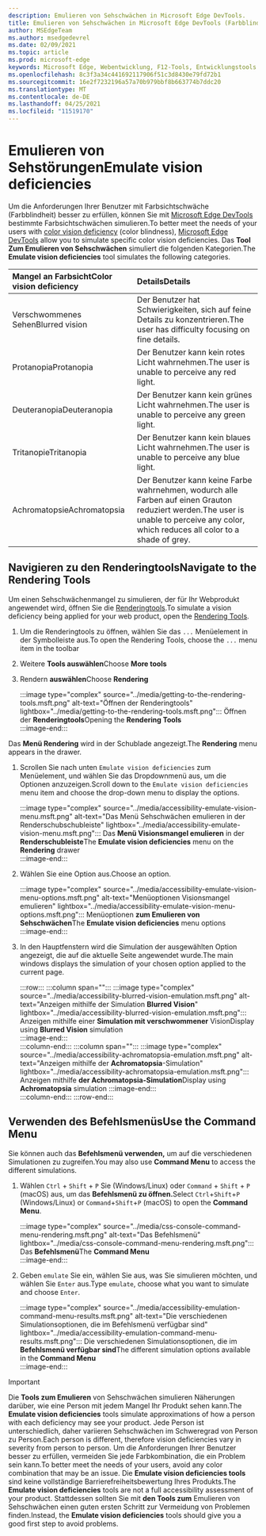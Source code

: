 ```yaml
---
description: Emulieren von Sehschwächen in Microsoft Edge DevTools.
title: Emulieren von Sehschwächen in Microsoft Edge DevTools (Farbblindheit)
author: MSEdgeTeam
ms.author: msedgedevrel
ms.date: 02/09/2021
ms.topic: article
ms.prod: microsoft-edge
keywords: Microsoft Edge, Webentwicklung, F12-Tools, Entwicklungstools
ms.openlocfilehash: 8c3f3a34c441692117906f51c3d8430e79fd72b1
ms.sourcegitcommit: 16e2f7232196a57a70b979bbf8b663774b7ddc20
ms.translationtype: MT
ms.contentlocale: de-DE
ms.lasthandoff: 04/25/2021
ms.locfileid: "11519170"
---
```

# <a name="emulate-vision-deficiencies"></a><span data-ttu-id="3a004-104">Emulieren von Sehstörungen</span><span class="sxs-lookup"><span data-stu-id="3a004-104">Emulate vision deficiencies</span></span>

<span data-ttu-id="3a004-105">Um die Anforderungen Ihrer Benutzer [][ColorblindawarenessMain] mit Farbsichtschwäche \(Farbblindheit\) besser zu erfüllen, können Sie mit [Microsoft Edge DevTools][DevtoolsIndex] bestimmte Farbsichtschwächen simulieren.</span><span class="sxs-lookup"><span data-stu-id="3a004-105">To better meet the needs of your users with [color vision deficiency][ColorblindawarenessMain] \(color blindness\), [Microsoft Edge DevTools][DevtoolsIndex] allow you to simulate specific color vision deficiencies.</span></span>  <span data-ttu-id="3a004-106">Das **Tool Zum Emulieren von Sehschwächen** simuliert die folgenden Kategorien.</span><span class="sxs-lookup"><span data-stu-id="3a004-106">The **Emulate vision deficiencies** tool simulates the following categories.</span></span>  

| <span data-ttu-id="3a004-107">Mangel an Farbsicht</span><span class="sxs-lookup"><span data-stu-id="3a004-107">Color vision deficiency</span></span> | <span data-ttu-id="3a004-108">Details</span><span class="sxs-lookup"><span data-stu-id="3a004-108">Details</span></span> |  
|:--- |:--- |  
| <span data-ttu-id="3a004-109">Verschwommenes Sehen</span><span class="sxs-lookup"><span data-stu-id="3a004-109">Blurred vision</span></span> | <span data-ttu-id="3a004-110">Der Benutzer hat Schwierigkeiten, sich auf feine Details zu konzentrieren.</span><span class="sxs-lookup"><span data-stu-id="3a004-110">The user has difficulty focusing on fine details.</span></span> |  
| <span data-ttu-id="3a004-111">Protanopia</span><span class="sxs-lookup"><span data-stu-id="3a004-111">Protanopia</span></span> | <span data-ttu-id="3a004-112">Der Benutzer kann kein rotes Licht wahrnehmen.</span><span class="sxs-lookup"><span data-stu-id="3a004-112">The user is unable to perceive any red light.</span></span> |  
| <span data-ttu-id="3a004-113">Deuteranopia</span><span class="sxs-lookup"><span data-stu-id="3a004-113">Deuteranopia</span></span> | <span data-ttu-id="3a004-114">Der Benutzer kann kein grünes Licht wahrnehmen.</span><span class="sxs-lookup"><span data-stu-id="3a004-114">The user is unable to perceive any green light.</span></span> |  
| <span data-ttu-id="3a004-115">Tritanopie</span><span class="sxs-lookup"><span data-stu-id="3a004-115">Tritanopia</span></span> | <span data-ttu-id="3a004-116">Der Benutzer kann kein blaues Licht wahrnehmen.</span><span class="sxs-lookup"><span data-stu-id="3a004-116">The user is unable to perceive any blue light.</span></span> |  
| <span data-ttu-id="3a004-117">Achromatopsie</span><span class="sxs-lookup"><span data-stu-id="3a004-117">Achromatopsia</span></span> | <span data-ttu-id="3a004-118">Der Benutzer kann keine Farbe wahrnehmen, wodurch alle Farben auf einen Grauton reduziert werden.</span><span class="sxs-lookup"><span data-stu-id="3a004-118">The user is unable to perceive any color, which reduces all color to a shade of grey.</span></span> |  

## <a name="navigate-to-the-rendering-tools"></a><span data-ttu-id="3a004-119">Navigieren zu den Renderingtools</span><span class="sxs-lookup"><span data-stu-id="3a004-119">Navigate to the Rendering Tools</span></span>  

<span data-ttu-id="3a004-120">Um einen Sehschwächenmangel zu simulieren, der für Ihr Webprodukt angewendet wird, öffnen Sie die [Renderingtools][DevtoolsRenderingToolsIndex].</span><span class="sxs-lookup"><span data-stu-id="3a004-120">To simulate a vision deficiency being applied for your web product, open the [Rendering Tools][DevtoolsRenderingToolsIndex].</span></span>  

1.  <span data-ttu-id="3a004-121">Um die Renderingtools zu öffnen, wählen Sie das `...` Menüelement in der Symbolleiste aus.</span><span class="sxs-lookup"><span data-stu-id="3a004-121">To open the Rendering Tools, choose the `...` menu item in the toolbar</span></span>  
1.  <span data-ttu-id="3a004-122">Weitere **Tools auswählen**</span><span class="sxs-lookup"><span data-stu-id="3a004-122">Choose **More tools**</span></span>  
1.  <span data-ttu-id="3a004-123">Rendern **auswählen**</span><span class="sxs-lookup"><span data-stu-id="3a004-123">Choose **Rendering**</span></span>  
    
    :::image type="complex" source="../media/getting-to-the-rendering-tools.msft.png" alt-text="Öffnen der Renderingtools" lightbox="../media/getting-to-the-rendering-tools.msft.png":::
       <span data-ttu-id="3a004-125">Öffnen der **Renderingtools**</span><span class="sxs-lookup"><span data-stu-id="3a004-125">Opening the **Rendering Tools**</span></span>  
    :::image-end:::  

<span data-ttu-id="3a004-126">Das **Menü Rendering** wird in der Schublade angezeigt.</span><span class="sxs-lookup"><span data-stu-id="3a004-126">The **Rendering** menu appears in the drawer.</span></span>  

1.  <span data-ttu-id="3a004-127">Scrollen Sie nach unten `Emulate vision deficiencies` zum Menüelement, und wählen Sie das Dropdownmenü aus, um die Optionen anzuzeigen.</span><span class="sxs-lookup"><span data-stu-id="3a004-127">Scroll down to the `Emulate vision deficiencies` menu item and choose the drop-down menu to display the options.</span></span>  
    
    :::image type="complex" source="../media/accessibility-emulate-vision-menu.msft.png" alt-text="Das Menü Sehschwächen emulieren in der Renderschubschubleiste" lightbox="../media/accessibility-emulate-vision-menu.msft.png":::
       <span data-ttu-id="3a004-129">Das **Menü Visionsmangel emulieren** in der **Renderschubleiste**</span><span class="sxs-lookup"><span data-stu-id="3a004-129">The **Emulate vision deficiencies** menu on the **Rendering** drawer</span></span>  
    :::image-end:::  
    
1.  <span data-ttu-id="3a004-130">Wählen Sie eine Option aus.</span><span class="sxs-lookup"><span data-stu-id="3a004-130">Choose an option.</span></span>  
    
    :::image type="complex" source="../media/accessibility-emulate-vision-menu-options.msft.png" alt-text="Menüoptionen Visionsmangel emulieren" lightbox="../media/accessibility-emulate-vision-menu-options.msft.png":::
       <span data-ttu-id="3a004-132">Menüoptionen **zum Emulieren von Sehschwächen**</span><span class="sxs-lookup"><span data-stu-id="3a004-132">The **Emulate vision deficiencies** menu options</span></span>  
    :::image-end:::  
    
1.  <span data-ttu-id="3a004-133">In den Hauptfenstern wird die Simulation der ausgewählten Option angezeigt, die auf die aktuelle Seite angewendet wurde.</span><span class="sxs-lookup"><span data-stu-id="3a004-133">The main windows displays the simulation of your chosen option applied to the current page.</span></span>  
    
    :::row:::
       :::column span="":::
          :::image type="complex" source="../media/accessibility-blurred-vision-emulation.msft.png" alt-text="Anzeigen mithilfe der Simulation **Blurred Vision**" lightbox="../media/accessibility-blurred-vision-emulation.msft.png":::
             <span data-ttu-id="3a004-135">Anzeigen mithilfe einer **Simulation mit verschwommener** Vision</span><span class="sxs-lookup"><span data-stu-id="3a004-135">Display using **Blurred Vision** simulation</span></span>  
          :::image-end:::  
       :::column-end:::
       :::column span="":::
          :::image type="complex" source="../media/accessibility-achromatopsia-emulation.msft.png" alt-text="Anzeigen mithilfe der **Achromatopsia**-Simulation" lightbox="../media/accessibility-achromatopsia-emulation.msft.png":::
             <span data-ttu-id="3a004-137">Anzeigen mithilfe **der Achromatopsia-Simulation**</span><span class="sxs-lookup"><span data-stu-id="3a004-137">Display using **Achromatopsia** simulation</span></span> :::image-end:::  
       :::column-end:::
    :::row-end:::
    
## <a name="use-the-command-menu"></a><span data-ttu-id="3a004-138">Verwenden des Befehlsmenüs</span><span class="sxs-lookup"><span data-stu-id="3a004-138">Use the Command Menu</span></span>  

<span data-ttu-id="3a004-139">Sie können auch das **Befehlsmenü verwenden,** um auf die verschiedenen Simulationen zu zugreifen.</span><span class="sxs-lookup"><span data-stu-id="3a004-139">You may also use **Command Menu** to access the different simulations.</span></span>  

1.  <span data-ttu-id="3a004-140">Wählen `Ctrl` + `Shift` + `P` Sie \(Windows/Linux\) oder `Command` + `Shift` + `P` \(macOS\) aus, um das **Befehlsmenü zu öffnen.**</span><span class="sxs-lookup"><span data-stu-id="3a004-140">Select `Ctrl`+`Shift`+`P` \(Windows/Linux\) or `Command`+`Shift`+`P` \(macOS\) to open the **Command Menu**.</span></span>  
    
    :::image type="complex" source="../media/css-console-command-menu-rendering.msft.png" alt-text="Das Befehlsmenü" lightbox="../media/css-console-command-menu-rendering.msft.png":::
       <span data-ttu-id="3a004-142">Das **Befehlsmenü**</span><span class="sxs-lookup"><span data-stu-id="3a004-142">The **Command Menu**</span></span>  
    :::image-end:::  
    
1.  <span data-ttu-id="3a004-143">Geben `emulate` Sie ein, wählen Sie aus, was Sie simulieren möchten, und wählen Sie `Enter` aus.</span><span class="sxs-lookup"><span data-stu-id="3a004-143">Type `emulate`, choose what you want to simulate and choose `Enter`.</span></span>  
    
    :::image type="complex" source="../media/accessibility-emulation-command-menu-results.msft.png" alt-text="Die verschiedenen Simulationsoptionen, die im Befehlsmenü verfügbar sind" lightbox="../media/accessibility-emulation-command-menu-results.msft.png":::
       <span data-ttu-id="3a004-145">Die verschiedenen Simulationsoptionen, die im **Befehlsmenü verfügbar sind**</span><span class="sxs-lookup"><span data-stu-id="3a004-145">The different simulation options available in the **Command Menu**</span></span>  
    :::image-end:::  
    
> [!IMPORTANT]
> <span data-ttu-id="3a004-146">Die **Tools zum Emulieren** von Sehschwächen simulieren Näherungen darüber, wie eine Person mit jedem Mangel Ihr Produkt sehen kann.</span><span class="sxs-lookup"><span data-stu-id="3a004-146">The **Emulate vision deficiencies** tools simulate approximations of how a person with each deficiency may see your product.</span></span>  <span data-ttu-id="3a004-147">Jede Person ist unterschiedlich, daher variieren Sehschwächen im Schweregrad von Person zu Person.</span><span class="sxs-lookup"><span data-stu-id="3a004-147">Each person is different, therefore vision deficiencies vary in severity from person to person.</span></span>  <span data-ttu-id="3a004-148">Um die Anforderungen Ihrer Benutzer besser zu erfüllen, vermeiden Sie jede Farbkombination, die ein Problem sein kann.</span><span class="sxs-lookup"><span data-stu-id="3a004-148">To better meet the needs of your users, avoid any color combination that may be an issue.</span></span>  <span data-ttu-id="3a004-149">Die **Emulate vision deficiencies tools** sind keine vollständige Barrierefreiheitsbewertung Ihres Produkts.</span><span class="sxs-lookup"><span data-stu-id="3a004-149">The **Emulate vision deficiencies** tools are not a full accessibility assessment of your product.</span></span>  <span data-ttu-id="3a004-150">Stattdessen sollten Sie mit **den Tools zum** Emulieren von Sehschwächen einen guten ersten Schritt zur Vermeidung von Problemen finden.</span><span class="sxs-lookup"><span data-stu-id="3a004-150">Instead, the **Emulate vision deficiencies** tools should  give you a good first step to avoid problems.</span></span>  

<!-- links -->  

[DevToolsIndex]: ../index.md "Microsoft Edge (Chromium) -Entwicklertools | Microsoft Docs"  
[DevtoolsRenderingToolsIndex]: ../rendering-tools/index.md "Analysieren der Laufzeitleistung | Microsoft Docs"  

[ColorblindawarenessMain]: http://www.colourblindawareness.org "Die Organisation &quot;Farbblindheit&quot;"  

[AmfcbMain]: https://www.amfcb.org "The American Foundation for the Color Blind (AFCB)"  
